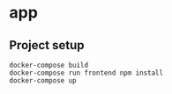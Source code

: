 # app

## Project setup
```
docker-compose build
docker-compose run frontend npm install
docker-compose up
```
